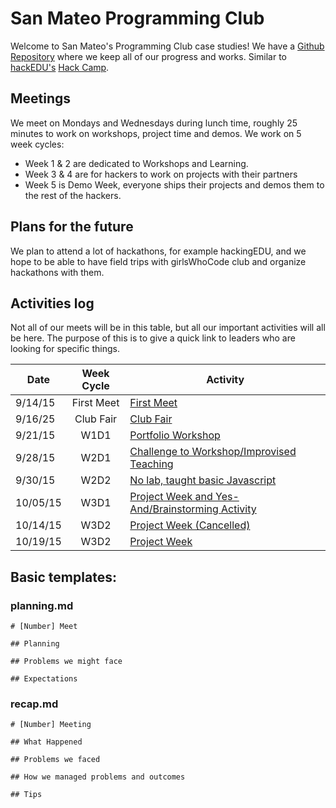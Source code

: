 # San Mateo Programming Club

Welcome to San Mateo's Programming Club case studies! We have a
[Github Repository](https://github.com/SMHS-Programming/club/tree/70c64404331b85369d098da277f473424a14273b)
where we keep all of our progress and works. Similar to
[hackEDU's](https://github/hackedu/hackedu)
[Hack Camp](https://github.com/hackedu/hack-camp).

## Meetings

We meet on Mondays and Wednesdays during lunch time, roughly 25 minutes to work
on workshops, project time and demos. We work on 5 week cycles:

- Week 1 & 2 are dedicated to Workshops and Learning.
- Week 3 & 4 are for hackers to work on projects with their partners
- Week 5 is Demo Week, everyone ships their projects and demos them to the
  rest of the hackers.

## Plans for the future

We plan to attend a lot of hackathons, for example hackingEDU, and we hope to
be able to have field trips with girlsWhoCode club and organize hackathons with
them.

## Activities log

Not all of our meets will be in this table, but all our important activities
will all be here. The purpose of this is to give a quick link to leaders who
are looking for specific things.

| Date     | Week Cycle | Activity                                                        |
|----------|:----------:|-----------------------------------------------------------------|
| 9/14/15  | First Meet | [First Meet](01_first_meet)                                     |
| 9/16/25  | Club Fair  | [Club Fair](02_club_fair)                                       |
| 9/21/15  | W1D1       | [Portfolio Workshop](03_meet_2)                                 |
| 9/28/15  | W2D1       | [Challenge to Workshop/Improvised Teaching](05_meet_4)          |
| 9/30/15  | W2D2       | [No lab, taught basic Javascript](06_meet_5)                    |
| 10/05/15 | W3D1       | [Project Week and Yes-And/Brainstorming Activity](07_meet_6)    |
| 10/14/15 | W3D2       | [Project Week (Cancelled)](08_meet_7_Cancelled)                 |
| 10/19/15 | W3D2       | [Project Week](08_meet_7)                                       |

## Basic templates:

### planning.md

```
# [Number] Meet

## Planning

## Problems we might face

## Expectations
```

### recap.md

```
# [Number] Meeting

## What Happened

## Problems we faced

## How we managed problems and outcomes

## Tips
```
